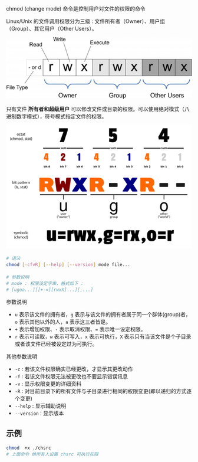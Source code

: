 




chmod (change mode) 命令是控制用户对文件的权限的命令

Linux/Unix 的文件调用权限分为三级 : 文件所有者（Owner）、用户组（Group）、其它用户（Other Users）。



![chmod](../images/20240828001.jpg)


只有文件 **所有者和超级用户** 可以修改文件或目录的权限。可以使用绝对模式（八进制数字模式），符号模式指定文件的权限。

![chmod](../images/20240828002.png)

```bash
# 语法
chmod [-cfvR] [--help] [--version] mode file...

# 参数说明
# mode : 权限设定字串，格式如下 :
# [ugoa...][[+-=][rwxX]...][,...]
```
参数说明

- `u` 表示该文件的拥有者，`g` 表示与该文件的拥有者属于同一个群体(group)者，`o` 表示其他以外的人，`a` 表示这三者皆是。
- `+` 表示增加权限、`-` 表示取消权限、`=` 表示唯一设定权限。
- `r` 表示可读取，`w` 表示可写入，`x` 表示可执行，`X` 表示只有当该文件是个子目录或者该文件已经被设定过为可执行。

其他参数说明
- `-c` : 若该文件权限确实已经更改，才显示其更改动作
- `-f` : 若该文件权限无法被更改也不要显示错误讯息
- `-v` : 显示权限变更的详细资料
- `-R` : 对目前目录下的所有文件与子目录进行相同的权限变更(即以递归的方式逐个变更)
- `--help` : 显示辅助说明
- `--version` : 显示版本

## 示例

```bash
chmod  +x ./chsrc
# 上面命令 给所有人设置 chsrc 可执行权限
```